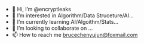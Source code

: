 - 👋 Hi, I’m @encryptleaks
- 👀 I’m interested in Algorithm/Data Struceture/AI...
- 🌱 I’m currently learning AI/Algoithm/Stats...
- 💞️ I’m looking to collaborate on ...
- 📫 How to reach me brucechenyujun@foxmail.com 

<!---
encryptleaks/encryptleaks is a ✨ special ✨ repository because its `README.md` (this file) appears on your GitHub profile.
You can click the Preview link to take a look at your changes.
--->
